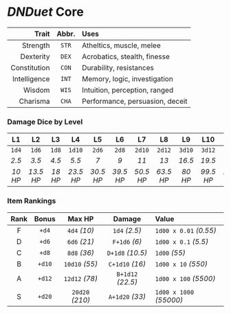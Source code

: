 # _DNDuet_ Core

| Trait | Abbr. | Uses |
| ---:|:---:|:--- |
| Strength | `STR` | Atheltics, muscle, melee |
| Dexterity | `DEX` | Acrobatics, stealth, finesse |
| Constitution | `CON` | Durability, resistances |
| Intelligence | `INT` | Memory, logic, investigation |
| Wisdom | `WIS` | Intuition, perception, ranged |
| Charisma | `CHA` | Performance, persuasion, deceit |

### Damage Dice by Level
| L1 | L2 | L3 | L4 | L5 | L6 | L7 | L8 | L9 | L10 | L11 | L12 |
|:---:|:---:|:---:|:---:|:---:|:---:|:---:|:---:|:---:|:---:|:---:|:---:|
| `1d4` | `1d6` | `1d8` | `1d10` | `2d6` | `2d8` | `2d10` | `2d12` | `3d10` | `3d12` | `4d10` | `4d12` |
| *2.5* | *3.5* | *4.5* | *5.5* | *7* | *9* | *11* | *13* | *16.5* | *19.5* | *22* | *26* |
| *10 HP* | *13.5 HP* | *18 HP* | *23.5 HP* | *30.5 HP* | *39.5 HP* | *50.5 HP* | *63.5 HP* | *80 HP* | *99.5 HP* | *121.5 HP* | *147.5 HP* |

### Item Rankings
| Rank | Bonus | Max HP | Damage | Value |
|:---:|:---:|:---:|:---:|:--- |
| F | `+d4` | `4d4` *(10)* | `1d4` *(2.5)* | `1d00 x 0.01` *(0.55)* |
| D | `+d6` | `6d6` *(21)* | `F+1d6` *(6)* | `1d00 x 0.1` *(5.5)* |
| C | `+d8` | `8d8` *(36)* | `D+1d8` *(10.5)* | `1d00` *(55)* |
| B | `+d10` | `10d10` *(55)* | `C+1d10` *(16)* | `1d00 x 10` *(550)* |
| A | `+d12` | `12d12` *(78)* | `B+1d12` *(22.5)* | `1d00 x 100` *(5500)* |
| S | `+d20` | `20d20` *(210)* | `A+1d20` *(33)* | `1d00 x 1000` *(55000)* |
